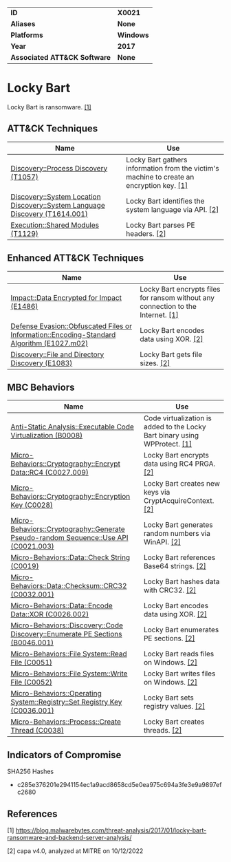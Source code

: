 <table>
<tr>
<td><b>ID</b></td>
<td><b>X0021</b></td>
</tr>
<tr>
<td><b>Aliases</b></td>
<td><b>None</b></td>
</tr>
<tr>
<td><b>Platforms</b></td>
<td><b>Windows</b></td>
</tr>
<tr>
<td><b>Year</b></td>
<td><b>2017</b></td>
</tr>
<tr>
<td><b>Associated ATT&CK Software</b></td>
<td><b>None</b></td>
</tr>
</table>


# Locky Bart

Locky Bart is ransomware.  [[1]](#1)


## ATT&CK Techniques

|Name|Use|
|---|---|
|[Discovery::Process Discovery (T1057)](https://attack.mitre.org/techniques/T1057/)|Locky Bart gathers information from the victim's machine to create an encryption key. [[1]](#1)|
|[Discovery::System Location Discovery::System Language Discovery (T1614.001)](https://attack.mitre.org/techniques/T1614/001)|Locky Bart identifies the system language via API. [[2]](#2)|
|[Execution::Shared Modules (T1129)](https://attack.mitre.org/techniques/T1129)|Locky Bart parses PE headers. [[2]](#2)|


## Enhanced ATT&CK Techniques

|Name|Use|
|---|---|
|[Impact::Data Encrypted for Impact (E1486)](../impact/data-encrypted-for-impact.md)|Locky Bart encrypts files for ransom without any connection to the Internet. [[1]](#1)|
|[Defense Evasion::Obfuscated Files or Information::Encoding-Standard Algorithm (E1027.m02)](../defense-evasion/obfuscated-files-or-information.md)|Locky Bart encodes data using XOR. [[2]](#2)|
|[Discovery::File and Directory Discovery (E1083)](../discovery/file-and-directory-discovery.md)|Locky Bart gets file sizes. [[2]](#2)|


## MBC Behaviors

|Name|Use|
|---|---|
|[Anti-Static Analysis::Executable Code Virtualization (B0008)](../anti-static-analysis/executable-code-virtualization.md)|Code virtualization is added to the Locky Bart binary using WPProtect. [[1]](#1)|
|[Micro-Behaviors::Cryptography::Encrypt Data::RC4 (C0027.009)](../micro-behaviors/cryptography/encrypt-data.md)|Locky Bart encrypts data using RC4 PRGA. [[2]](#2)|
|[Micro-Behaviors::Cryptography::Encryption Key (C0028)](../micro-behaviors/cryptography/encryption-key.md)|Locky Bart creates new keys via CryptAcquireContext. [[2]](#2)|
|[Micro-Behaviors::Cryptography::Generate Pseudo-random Sequence::Use API (C0021.003)](../micro-behaviors/cryptography/generate-pseudorandom-sequence.md)|Locky Bart generates random numbers via WinAPI. [[2]](#2)|
|[Micro-Behaviors::Data::Check String (C0019)](../micro-behaviors/data/check-string.md)|Locky Bart references Base64 strings. [[2]](#2)|
|[Micro-Behaviors::Data::Checksum::CRC32 (C0032.001)](../micro-behaviors/data/checksum.md)|Locky Bart hashes data with CRC32. [[2]](#2)|
|[Micro-Behaviors::Data::Encode Data::XOR (C0026.002)](../micro-behaviors/data/encode-data.md)|Locky Bart encodes data using XOR. [[2]](#2)|
|[Micro-Behaviors::Discovery::Code Discovery::Enumerate PE Sections (B0046.001)](../discovery/code-discovery.md)|Locky Bart enumerates PE sections. [[2]](#2)|
|[Micro-Behaviors::File System::Read File (C0051)](../micro-behaviors/file-system/read-file.md)|Locky Bart reads files on Windows. [[2]](#2)|
|[Micro-Behaviors::File System::Write File (C0052)](../micro-behaviors/file-system/writes-file.md)|Locky Bart writes files on Windows. [[2]](#2)|
|[Micro-Behaviors::Operating System::Registry::Set Registry Key (C0036.001)](../micro-behaviors/operating-system/registry.md)|Locky Bart sets registry values. [[2]](#2)|
|[Micro-Behaviors::Process::Create Thread (C0038)](../micro-behaviors/process/create-thread.md)|Locky Bart creates threads. [[2]](#2)|


## Indicators of Compromise

SHA256 Hashes
- c285e376201e2941154ec1a9acd8658cd5e0ea975c694a3fe3e9a9897efc2680


## References

<a name="1">[1]</a> https://blog.malwarebytes.com/threat-analysis/2017/01/locky-bart-ransomware-and-backend-server-analysis/

<a name="2">[2]</a> capa v4.0, analyzed at MITRE on 10/12/2022

